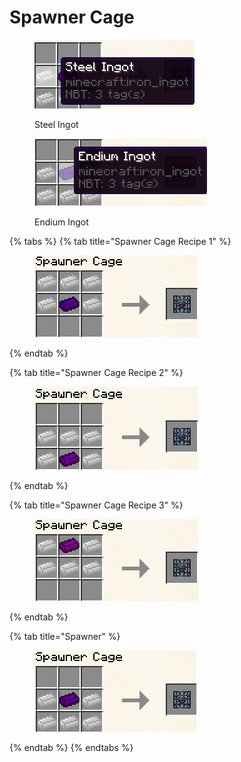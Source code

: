 # Spawner Cage

<figure><img src="../../.gitbook/assets/image (5) (1) (1) (1) (1) (1).png" alt=""><figcaption><p>Steel Ingot</p></figcaption></figure>

<figure><img src="../../.gitbook/assets/image (6) (1) (1) (1) (1) (1).png" alt=""><figcaption><p>Endium Ingot</p></figcaption></figure>

{% tabs %}
{% tab title="Spawner Cage Recipe 1" %}
<figure><img src="../../.gitbook/assets/image (6) (1) (1) (1) (1).png" alt=""><figcaption></figcaption></figure>
{% endtab %}

{% tab title="Spawner Cage Recipe 2" %}
<figure><img src="../../.gitbook/assets/image (1) (1) (1) (1) (1) (1) (1).png" alt=""><figcaption></figcaption></figure>
{% endtab %}

{% tab title="Spawner Cage Recipe 3" %}
<figure><img src="../../.gitbook/assets/image (2) (1) (1) (1) (1) (1) (1).png" alt=""><figcaption></figcaption></figure>
{% endtab %}

{% tab title="Spawner" %}
<figure><img src="../../.gitbook/assets/image (3) (1) (1) (1) (1) (1) (1).png" alt=""><figcaption></figcaption></figure>
{% endtab %}
{% endtabs %}
